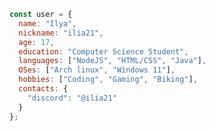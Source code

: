 ```javascript
const user = {
  name: "Ilya",
  nickname: "ilia21",
  age: 17,
  education: "Computer Science Student",
  languages: ["NodeJS", "HTML/CSS", "Java"],
  OSes: ["Arch linux", "Windows 11"],
  hobbies: ["Coding", "Gaming", "Biking"],
  contacts: {
    "discord": "@ilia21"
  }
};
```
<!---
I dont know why did i say "mid-level javascript programmer" in previous version 💀
--->
